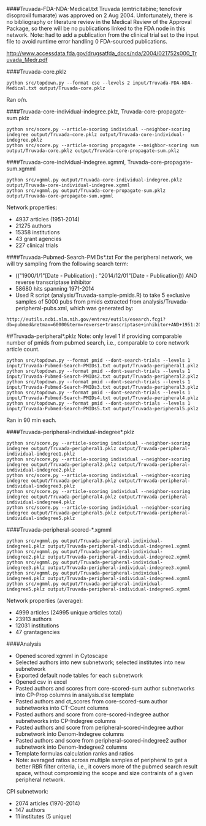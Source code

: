 ####Truvada-FDA-NDA-Medical.txt
Truvada (emtricitabine; tenofovir disoproxil fumarate) was approved on 2 Aug 2004. Unfortunately, there is no bibliography or literature review in the Medical Review of the Approval Package, so there will be no publications linked to the FDA node in this network. Note: had to add a publication from the clinical trial set to the input file to avoid runtime error handling 0 FDA-sourced publications.

http://www.accessdata.fda.gov/drugsatfda_docs/nda/2004/021752s000_Truvada_Medr.pdf

####Truvada-core.pklz
```
python src/topdown.py --format cse --levels 2 input/Truvada-FDA-NDA-Medical.txt output/Truvada-core.pklz
```
Ran o/n.

####Truvada-core-individual-indegree.pklz, Truvada-core-propagate-sum.pklz
```
python src/score.py --article-scoring individual --neighbor-scoring indegree output/Truvada-core.pklz output/Truvada-core-individual-indegree.pklz
python src/score.py --article-scoring propagate --neighbor-scoring sum output/Truvada-core.pklz output/Truvada-core-propagate-sum.pklz
```

####Truvada-core-individual-indegree.xgmml, Truvada-core-propagate-sum.xgmml
```
python src/xgmml.py output/Truvada-core-individual-indegree.pklz output/Truvada-core-individual-indegree.xgmml
python src/xgmml.py output/Truvada-core-propagate-sum.pklz output/Truvada-core-propagate-sum.xgmml
```
Network properties:
* 4937 articles (1951-2014)
* 21275 authors
* 15358 institutions
* 43 grant agencies
* 227 clinical trials 


####Truvada-Pubmed-Search-PMIDs*.txt
For the peripheral network, we will try sampling from the following search term:
* (("1900/1/1"[Date - Publication] : "2014/12/01"[Date - Publication])) AND reverse transcriptase inhibitor
 * 58680 hits spanning 1971-2014 
  * Used R script (analysis/Truvada-sample-pmids.R) to take 5 exclusive samples of 5000 pubs from pmids extracted from analysis/Truvada-peripheral-pubs.xml, which was generated by: 

```
http://eutils.ncbi.nlm.nih.gov/entrez/eutils/esearch.fcgi?db=pubmed&retmax=60000&term=reverse+transcriptase+inhibitor+AND+1951:2014[pdat]
```

##Truvada-peripheral*.pklz
Note: only level 1 if providing comparable number of pmids from pubmed search, i.e., comparable to core network article count.
```
python src/topdown.py --format pmid --dont-search-trials --levels 1 input/Truvada-Pubmed-Search-PMIDs1.txt output/Truvada-peripheral1.pklz
python src/topdown.py --format pmid --dont-search-trials --levels 1 input/Truvada-Pubmed-Search-PMIDs2.txt output/Truvada-peripheral2.pklz
python src/topdown.py --format pmid --dont-search-trials --levels 1 input/Truvada-Pubmed-Search-PMIDs3.txt output/Truvada-peripheral3.pklz
python src/topdown.py --format pmid --dont-search-trials --levels 1 input/Truvada-Pubmed-Search-PMIDs4.txt output/Truvada-peripheral4.pklz
python src/topdown.py --format pmid --dont-search-trials --levels 1 input/Truvada-Pubmed-Search-PMIDs5.txt output/Truvada-peripheral5.pklz
```
Ran in 90 min each.

####Truvada-peripheral-individual-indegree*.pklz
```
python src/score.py --article-scoring individual --neighbor-scoring indegree output/Truvada-peripheral1.pklz output/Truvada-peripheral-individual-indegree1.pklz
python src/score.py --article-scoring individual --neighbor-scoring indegree output/Truvada-peripheral2.pklz output/Truvada-peripheral-individual-indegree2.pklz
python src/score.py --article-scoring individual --neighbor-scoring indegree output/Truvada-peripheral3.pklz output/Truvada-peripheral-individual-indegree3.pklz
python src/score.py --article-scoring individual --neighbor-scoring indegree output/Truvada-peripheral4.pklz output/Truvada-peripheral-individual-indegree4.pklz
python src/score.py --article-scoring individual --neighbor-scoring indegree output/Truvada-peripheral5.pklz output/Truvada-peripheral-individual-indegree5.pklz
```

####Truvada-peripheral-scored-*.xgmml
```
python src/xgmml.py output/Truvada-peripheral-individual-indegree1.pklz output/Truvada-peripheral-individual-indegree1.xgmml
python src/xgmml.py output/Truvada-peripheral-individual-indegree2.pklz output/Truvada-peripheral-individual-indegree2.xgmml
python src/xgmml.py output/Truvada-peripheral-individual-indegree3.pklz output/Truvada-peripheral-individual-indegree3.xgmml
python src/xgmml.py output/Truvada-peripheral-individual-indegree4.pklz output/Truvada-peripheral-individual-indegree4.xgmml
python src/xgmml.py output/Truvada-peripheral-individual-indegree5.pklz output/Truvada-peripheral-individual-indegree5.xgmml
```
Network properties (average):
* 4999 articles (24995 unique articles total)
* 23913 authors
* 12031 institutions
* 47 grantagencies

####Analysis
* Opened scored xgmml in Cytoscape
* Selected authors into new subnetwork; selected institutes into new subnetwork
* Exported default node tables for each subnetwork
* Opened csv in excel
* Pasted authors and scores from core-scored-sum author subnetworks into CP-Prop columns in analysis.xlsx template
* Pasted authors and ct_scores from core-scored-sum author subnetworks into CT-Count columns
* Pasted authors and score from core-scored-indegree author subnetworks into CP-Indegree columns
* Pasted authors and score from peripheral-scored-indegree author subnetwork into Denom-Indegree columns
* Pasted authors and score from peripheral-scored-indegree2 author subnetwork into Denom-Indegree2 columns
* Template formulas calculation ranks and ratios
* Note: averaged ratios across multiple samples of peripheral to get a better RBR filter criteria, i.e., it covers more of the pubmed search result space, without compromizing the scope and size contraints of a given peripheral network. 

CPI subnetwork:
* 2074 articles (1970-2014)
* 147 authors
* 11 institutes (5 unique)
